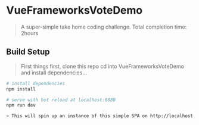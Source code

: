 # VueFrameworksVoteDemo

> A super-simple take home coding challenge. Total completion time: 2hours

## Build Setup

>  First things first, clone this repo
>  cd into VueFrameworksVoteDemo and install dependencies...
``` bash
# install dependencies
npm install

# serve with hot reload at localhost:8080
npm run dev

> This will spin up an instance of this simple SPA on http://localhost:8080
